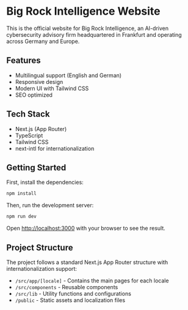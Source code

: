 # Big Rock Intelligence Website

This is the official website for Big Rock Intelligence, an AI-driven cybersecurity advisory firm headquartered in Frankfurt and operating across Germany and Europe.

## Features

- Multilingual support (English and German)
- Responsive design
- Modern UI with Tailwind CSS
- SEO optimized

## Tech Stack

- Next.js (App Router)
- TypeScript
- Tailwind CSS
- next-intl for internationalization

## Getting Started

First, install the dependencies:

```bash
npm install
```

Then, run the development server:

```bash
npm run dev
```

Open [http://localhost:3000](http://localhost:3000) with your browser to see the result.

## Project Structure

The project follows a standard Next.js App Router structure with internationalization support:

- `/src/app/[locale]` - Contains the main pages for each locale
- `/src/components` - Reusable components
- `/src/lib` - Utility functions and configurations
- `/public` - Static assets and localization files